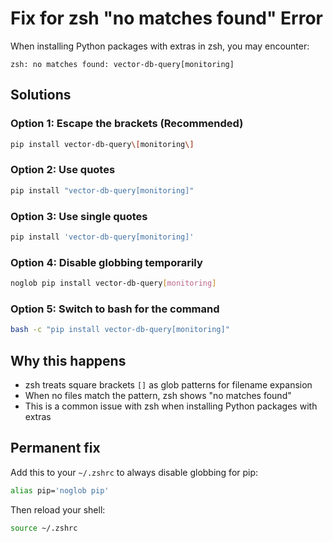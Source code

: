 # Fix for zsh "no matches found" Error

When installing Python packages with extras in zsh, you may encounter:
```
zsh: no matches found: vector-db-query[monitoring]
```

## Solutions

### Option 1: Escape the brackets (Recommended)
```bash
pip install vector-db-query\[monitoring\]
```

### Option 2: Use quotes
```bash
pip install "vector-db-query[monitoring]"
```

### Option 3: Use single quotes
```bash
pip install 'vector-db-query[monitoring]'
```

### Option 4: Disable globbing temporarily
```bash
noglob pip install vector-db-query[monitoring]
```

### Option 5: Switch to bash for the command
```bash
bash -c "pip install vector-db-query[monitoring]"
```

## Why this happens

- zsh treats square brackets `[]` as glob patterns for filename expansion
- When no files match the pattern, zsh shows "no matches found"
- This is a common issue with zsh when installing Python packages with extras

## Permanent fix

Add this to your `~/.zshrc` to always disable globbing for pip:
```bash
alias pip='noglob pip'
```

Then reload your shell:
```bash
source ~/.zshrc
```